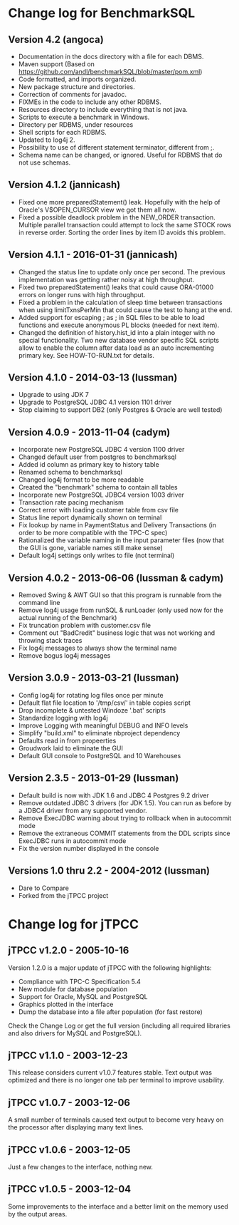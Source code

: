 # Change log for BenchmarkSQL

## Version 4.2 (angoca)

  + Documentation in the docs directory with a file for each DBMS.
  + Maven support (Based on https://github.com/andl/benchmarkSQL/blob/master/pom.xml)
  + Code formatted, and imports organized.
  + New package structure and directories.
  + Correction of comments for javadoc.
  + FIXMEs in the code to include any other RDBMS.
  + Resources directory to include everything that is not java.
  + Scripts to execute a benchmark in Windows.
  + Directory per RDBMS, under resources
  + Shell scripts for each RDBMS.
  + Updated to log4j 2.
  + Possibility to use of different statement terminator, different from ;.
  + Schema name can be changed, or ignored. Useful for RDBMS that do not use
    schemas.

## Version 4.1.2 (jannicash)

  + Fixed one more preparedStatement() leak. Hopefully with the help
    of Oracle's V$OPEN_CURSOR view we got them all now.
  + Fixed a possible deadlock problem in the NEW_ORDER transaction.
    Multiple parallel transaction could attempt to lock the same
    STOCK rows in reverse order. Sorting the order lines by item ID
    avoids this problem.

## Version 4.1.1 - 2016-01-31 (jannicash)

  + Changed the status line to update only once per second. The previous
    implementation was getting rather noisy at high throughput.
  + Fixed two preparedStatement() leaks that could cause ORA-01000 errors
    on longer runs with high throughput.
  + Fixed  a problem in the calculation of sleep time between
    transactions when using limitTxnsPerMin that could cause the test
    to hang at the end.
  + Added support for escaping ; as \; in SQL files to be able to load
    functions and execute anonymous PL blocks (needed for next item).
  + Changed the definition of history.hist_id into a plain integer with
    no special functionality. Two new database vendor specific SQL
    scripts allow to enable the column after data load as an auto
    incrementing primary key. See HOW-TO-RUN.txt for details.

## Version 4.1.0 - 2014-03-13 (lussman)

  + Upgrade to using JDK 7
  + Upgrade to PostgreSQL JDBC 4.1 version 1101 driver
  + Stop claiming to support DB2 (only Postgres & Oracle are well tested)

## Version 4.0.9 - 2013-11-04 (cadym)

  + Incorporate new PostgreSQL JDBC 4 version 1100 driver
  + Changed default user from postgres to benchmarksql
  + Added id column as primary key to history table
  + Renamed schema to benchmarksql
  + Changed log4j format to be more readable
  + Created the "benchmark" schema to contain all tables
  + Incorporate new PostgreSQL JDBC4 version 1003 driver
  + Transaction rate pacing mechanism
  + Correct error with loading customer table from csv file
  + Status line report dynamically shown on terminal
  + Fix lookup by name in PaymentStatus and Delivery Transactions
    (in order to be more compatible with the TPC-C spec)
  + Rationalized the variable naming in the input parameter files
    (now that the GUI is gone, variable names still make sense)
  + Default log4j settings only writes to file (not terminal)

## Version 4.0.2 - 2013-06-06 (lussman & cadym)

  + Removed Swing & AWT GUI so that this program is runnable from
    the command line
  + Remove log4j usage from runSQL & runLoader (only used now for
    the actual running of the Benchmark)
  + Fix truncation problem with customer.csv file
  + Comment out "BadCredit" business logic that was not working
    and throwing stack traces
  + Fix log4j messages to always show the terminal name
  + Remove bogus log4j messages

## Version 3.0.9 - 2013-03-21 (lussman)

  + Config log4j for rotating log files once per minute
  + Default flat file location to '/tmp/csv/' in
    table copies script
  + Drop incomplete & untested Windoze '.bat' scripts
  + Standardize logging with log4j
  + Improve Logging with meaningful DEBUG and INFO levels
  + Simplify "build.xml" to eliminate nbproject dependency
  + Defaults read in from propeerties
  + Groudwork laid to eliminate the GUI
  + Default GUI console to PostgreSQL and 10 Warehouses

## Version 2.3.5 - 2013-01-29 (lussman)

  + Default build is now with JDK 1.6 and JDBC 4 Postgres 9.2 driver
  + Remove outdated JDBC 3 drivers (for JDK 1.5).  You can run as
    before by a JDBC4 driver from any supported vendor.
  + Remove ExecJDBC warning about trying to rollback when in
    autocommit mode
  + Remove the extraneous COMMIT statements from the DDL scripts
    since ExecJDBC runs in autocommit mode
  + Fix the version number displayed in the console

## Versions 1.0 thru 2.2 - 2004-2012 (lussman)

  + Dare to Compare
  + Forked from the jTPCC project

# Change log for jTPCC

## jTPCC v1.2.0 - 2005-10-16
 
Version 1.2.0 is a major update of jTPCC with the following highlights:

  + Compliance with TPC-C Specification 5.4
  + New module for database population
  + Support for Oracle, MySQL and PostgreSQL
  + Graphics plotted in the interface
  + Dump the database into a file after population (for fast restore)

Check the Change Log or get the full version (including all required libraries and also drivers for MySQL and PostgreSQL).

## jTPCC v1.1.0 - 2003-12-23

This release considers current v1.0.7 features stable. Text output was optimized and there is no longer one tab per terminal to improve usability.

## jTPCC v1.0.7 - 2003-12-06

A small number of terminals caused text output to become very heavy on the processor after displaying many text lines.

## jTPCC v1.0.6 - 2003-12-05

Just a few changes to the interface, nothing new.

## jTPCC v1.0.5 - 2003-12-04

Some improvements to the interface and a better limit on the memory used by the output areas.
